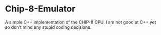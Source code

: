 # Chip-8-Emulator
A simple C++ implementation of the CHIP-8 CPU. I am not good at C++ yet so don't mind any stupid coding decisions.
